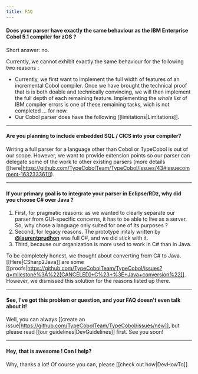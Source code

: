 ```yaml
---
title: FAQ
---
```


#### Does your parser have exactly the same behaviour as the IBM Enterprise Cobol 5.1 compiler for zOS ?

Short answer: no.

Currently, we cannot exhibit exactly the same behaviour for the following two reasons :
* Currently, we first want to implement the full width of features of an incremental Cobol compiler.
  Once we have brought the technical proof that is is both doable and technically convincing, we will then implement the full depth of each remaining feature.
  Implementing the *whole list* of IBM compiler errors is one of these remaining tasks, wich is not completed ... for now.
* Our Cobol parser does have the following [[limitations|Limitations]].

***

#### Are you planning to include embedded SQL / CICS into your compiler?

Writing a full parser for a language other than Cobol or TypeCobol is out of our scope.
However, we want to provide extension points so our parser can delegate some of the work to other existing parsers
(more details [[here|https://github.com/TypeCobolTeam/TypeCobol/issues/43#issuecomment-163233361]]).

***

#### If your primary goal is to integrate your parser in Eclipse/RDz, why did you choose C# over Java ?

1. First, for pragmatic reasons: as we wanted to clearly separate our parser from GUI-specific concerns, it has to be able to live as a server.
   So, why chose a language only suited for one of its purposes ?
2. Second, for legacy reasons. The prototype initaly written by **[@laurentprudhon](https://github.com/laurentprudhon)** was full C#, and we did stick with it.
3. Third, because our organization is more used to work in C# than in Java.

To be completely honest, we thought about converting from C# to Java. [[Here|CSharp2Java]] are some [[proofs|https://github.com/TypeCobolTeam/TypeCobol/issues?q=milestone%3A%22[CANCELED]+C%23+%3E+Java+conversion%22]].
However, we dismissed this solution for the reasons listed up there.

***

#### See, I've got this problem or question, and your FAQ doesn't even talk about it!

Well, you can always [[create an issue|https://github.com/TypeCobolTeam/TypeCobol/issues/new]], but please read [[our guidelines|DevGuidelines]] first. See you soon!

***

#### Hey, that is awesome ! Can I help?

Why, thanks a lot! Of course you can, please [[check out how|DevHowTo]].
